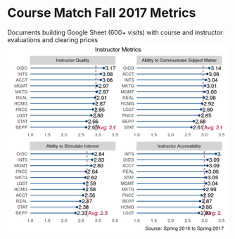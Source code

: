 # Course Match Fall 2017 Metrics
Documents building Google Sheet (600+ visits) with course and instructor evaluations and clearing prices
![](coursematch_f17.png)
